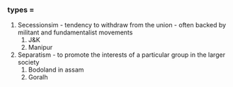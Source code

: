 ### types = 
1. Secessionsim - tendency to withdraw from the union - often backed by militant and fundamentalist movements
	1. J&K
	2. Manipur
2. Separatism - to promote the interests of a particular group in the larger society 
	1. Bodoland in assam
	2. Goralh